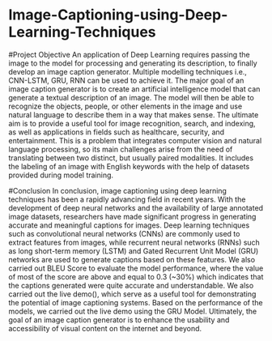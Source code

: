 # Image-Captioning-using-Deep-Learning-Techniques


#Project Objective
An application of Deep Learning requires passing the image to the model for 
processing and generating its description, to finally develop an image caption 
generator. Multiple modelling techniques i.e., CNN-LSTM, GRU, RNN can be 
used to achieve it.
The major goal of an image caption generator is to create an artificial intelligence 
model that can generate a textual description of an image. The model will then be
able to recognize the objects, people, or other elements in the image and use 
natural language to describe them in a way that makes sense. The ultimate aim is 
to provide a useful tool for image recognition, search, and indexing, as well as 
applications in fields such as healthcare, security, and entertainment.
This is a problem that integrates computer vision and natural language 
processing, so its main challenges arise from the need of translating between two 
distinct, but usually paired modalities. It includes the labeling of an image with 
English keywords with the help of datasets provided during model training.


#Conclusion
In conclusion, image captioning using deep learning techniques has been a rapidly 
advancing field in recent years. With the development of deep neural networks and the 
availability of large annotated image datasets, researchers have made significant 
progress in generating accurate and meaningful captions for images.
Deep learning techniques such as convolutional neural networks (CNNs) are commonly 
used to extract features from images, while recurrent neural networks (RNNs) such as 
long short-term memory (LSTM) and Gated Recurrent Unit Model (GRU) networks are 
used to generate captions based on these features.
We also carried out BLEU Score to evaluate the model performance, where the value 
of most of the score are above and equal to 0.3 (~30%) which indicates that the captions 
generated were quite accurate and understandable.
We also carried out the live demo(), which serve as a useful tool for demonstrating the 
potential of image captioning systems. Based on the performance of the models, we 
carried out the live demo using the GRU Model. Ultimately, the goal of an image 
caption generator is to enhance the usability and accessibility of visual content on the 
internet and beyond.
